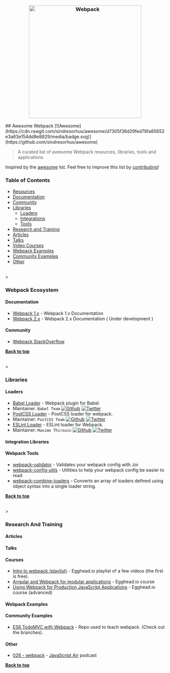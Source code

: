 <h3 align="center">
	<img width="355" src="https://raw.githubusercontent.com/d3viant0ne/awesome-webpack/master/media/logo-horizontal.png" alt="Webpack">
	<br>
</h3>
## Awesome Webpack [![Awesome](https://cdn.rawgit.com/sindresorhus/awesome/d7305f38d29fed78fa85652e3a63e154dd8e8829/media/badge.svg)](https://github.com/sindresorhus/awesome)

> A curated list of awesome Webpack resources, libraries, tools and applications

Inspired by the [awesome](https://github.com/sindresorhus/awesome) list. Feel free to improve this list by [contributing](CONTRIBUTING.md)!

### Table of Contents
 - [Resources](#webpack-ecosystem)
  - [Documentation](#documentation)
  - [Community](#community)
 - [Libraries](#libraries)
   - [Loaders](#loaders)
   - [Integrations](#integration-libraries)
   - [Tools](#webpack-tools)
 - [Research and Training](#research-and-training)
  - [Articles](#articles)
  - [Talks](#talks)
  - [Video Courses](#courses)
  - [Webpack Examples](#webpack-examples)
  - [Community Examples](#community-examples)
  - [Other](#other)

<br>
> <h3>Webpack Ecosystem</h3>

#### Documentation

- [Webpack 1.x](http://webpack.github.io/docs/) - Webpack 1.x Documentation
- [Webpack 2.x](https://webpack.github.io/webpack.io/) - Webpack 2.x Documentation ( Under development )

#### Community

- [Webpack StackOverflow](http://stackoverflow.com/tags/webpack)

**[Back to top](#table-of-contents)**

<br>
> <h3> Libraries</h3>

#### Loaders

- [Babel Loader](https://github.com/babel/babel-loader) - Webpack plugin for Babel.
 - Maintainer: `Babel Team` [![Github](https://rawgit.com/d3viant0ne/awesome-webpack/master/media/github-square.svg)](https://github.com/babel) [![Twitter](https://rawgit.com/d3viant0ne/awesome-webpack/master/media/twitter-square.svg)](https://twitter.com/babel)
- [PostCSS Loader](https://github.com/postcss/postcss-loader) - PostCSS loader for webpack.
 - Maintainer: `PostCSS Team` [![Github](https://rawgit.com/d3viant0ne/awesome-webpack/master/media/github-square.svg)](https://github.com/postcss) [![Twitter](https://rawgit.com/d3viant0ne/awesome-webpack/master/media/twitter-square.svg)](https://twitter.com/PostCSS)
- [ESLint Loader](https://github.com/MoOx/eslint-loader) - ESLint loader for Webpack.
 - Maintainer: `Maxime Thirouin` [![Github](https://rawgit.com/d3viant0ne/awesome-webpack/master/media/github-square.svg)](https://github.com/MoOx) [![Twitter](https://rawgit.com/d3viant0ne/awesome-webpack/master/media/twitter-square.svg)](https://twitter.com/MoOx)


#### Integration Libraries

#### Webpack Tools

- [webpack-validator](https://github.com/js-dxtools/webpack-validator) - Validates your webpack config with Joi
- [webpack-config-utils](https://github.com/kentcdodds/webpack-config-utils) - Utilities to help your webpack config be easier to read
- [webpack-combine-loaders](https://www.npmjs.com/package/webpack-combine-loaders) - Converts an array of loaders defined using object syntax into a single loader string.

**[Back to top](#table-of-contents)**

<br>
> <h3> Research And Training</h3>

#### Articles

#### Talks

#### Courses

- [Intro to webpack (playlist)](https://egghead.io/playlists/intro-to-webpack-4ca2d994) - Egghead.io playlist of a few videos (the first is free).
- [Angular and Webpack for modular applications](https://egghead.io/courses/angular-and-webpack-for-modular-applications) - Egghead.io course
- [Using Webpack for Production JavaScript Applications](https://egghead.io/courses/using-webpack-for-production-javascript-applications) - Egghead.io course (advanced)

#### Webpack Examples

#### Community Examples

- [ES6 TodoMVC with Webpack](https://github.com/kentcdodds/es6-todomvc) - Repo used to teach webpack. (Check out the branches).

#### Other

- [026 - webpack](http://jsair.io/webpack) - [JavaScript Air](https://javascriptair.com/) podcast

**[Back to top](#table-of-contents)**
